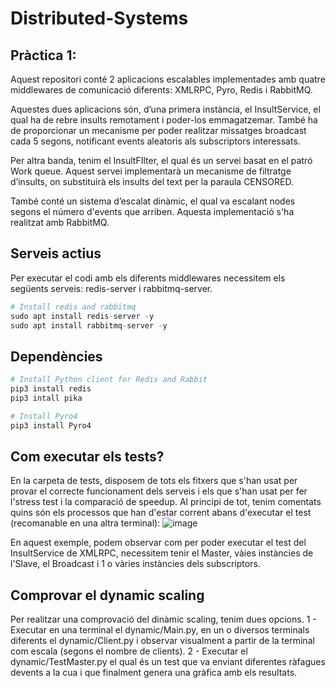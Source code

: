 ﻿# Distributed-Systems

## Pràctica 1:

Aquest repositori conté 2 aplicacions escalables implementades amb quatre middlewares de comunicació diferents: XMLRPC, Pyro, Redis i RabbitMQ.

Aquestes dues aplicacions són, d’una primera instància, el InsultService, el qual ha de rebre insults remotament i poder-los emmagatzemar. També ha de proporcionar un mecanisme per poder realitzar missatges broadcast cada 5 segons, notificant events aleatoris als subscriptors interessats. 

Per altra banda, tenim el InsultFIlter, el qual és un servei basat en el patró Work queue. Aquest servei implementarà un mecanisme de filtratge d’insults, on substituirà els insults del text per la paraula CENSORED.

També conté un sistema d’escalat dinàmic, el qual va escalant nodes segons el número d'events que arriben. Aquesta implementació s'ha realitzat amb RabbitMQ.

## Serveis actius

Per executar el codi amb els diferents middlewares necessitem els següents serveis: redis-server i rabbitmq-server.
```python
# Install redis and rabbitmq
sudo apt install redis-server -y
sudo apt install rabbitmq-server -y
```

## Dependències

```python
# Install Python client for Redis and Rabbit
pip3 install redis
pip3 intall pika

# Install Pyro4
pip3 install Pyro4
```

## Com executar els tests?

En la carpeta de tests, disposem de tots els fitxers que s'han usat per provar el correcte funcionament dels serveis i els que s'han usat per fer l'stress test i la comparació de speedup. Al principi de tot, tenim comentats quins són els processos que han d'estar corrent abans d'executar el test (recomanable en una altra terminal):
![image](https://github.com/user-attachments/assets/ecb955ac-b856-4235-95ec-c036ade9897a)

En aquest exemple, podem observar com per poder executar el test del InsultService de XMLRPC, necessitem tenir el Master, vàies instàncies de l'Slave, el Broadcast i 1 o vàries instàncies dels subscriptors.

## Comprovar el dynamic scaling

Per realitzar una comprovació del dinàmic scaling, tenim dues opcions.
  1 - Executar en una terminal el dynamic/Main.py, en un o diversos terminals diferents el dynamic/Client.py i observar visualment a partir de la terminal com escala (segons el nombre de clients).
  2 - Executar el dynamic/TestMaster.py el qual és un test que va enviant diferentes ràfagues devents a la cua i que finalment genera una gràfica amb els resultats.
